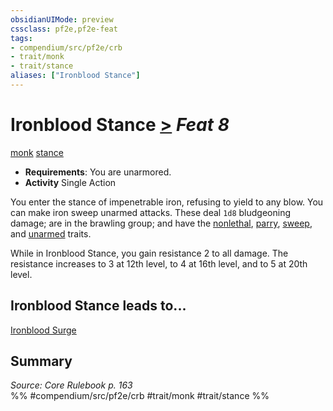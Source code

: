 ```yaml
---
obsidianUIMode: preview
cssclass: pf2e,pf2e-feat
tags:
- compendium/src/pf2e/crb
- trait/monk
- trait/stance
aliases: ["Ironblood Stance"]
---
```

# Ironblood Stance  [>](../../rules/core-rulebook/chapter-9-playing-the-game.md#Actions "Single Action") *Feat 8*  
[monk](../../rules/traits/monk.md)  [stance](../../rules/traits/stance.md)  

- **Requirements**: You are unarmored.
- **Activity** Single Action

You enter the stance of impenetrable iron, refusing to yield to any blow. You can make iron sweep unarmed attacks. These deal `1d8` bludgeoning damage; are in the brawling group; and have the [nonlethal](../../rules/traits/nonlethal.md), [parry](../../rules/traits/parry.md), [sweep](../../rules/traits/sweep.md), and [unarmed](../../rules/traits/unarmed.md) traits.

While in Ironblood Stance, you gain resistance 2 to all damage. The resistance increases to 3 at 12th level, to 4 at 16th level, and to 5 at 20th level.

## Ironblood Stance leads to...

[Ironblood Surge](ironblood-surge.md)

## Summary

*Source: Core Rulebook p. 163*  
%% #compendium/src/pf2e/crb #trait/monk #trait/stance %%